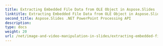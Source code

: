 ```yaml
---
title: Extracting Embedded File Data from OLE Object in Aspose.Slides
linktitle: Extracting Embedded File Data from OLE Object in Aspose.Slides
second_title: Aspose.Slides .NET PowerPoint Processing API
description: 
type: docs
weight: 20
url: /net/image-and-video-manipulation-in-slides/extracting-embedded-file-data-ole-object/
---
```

